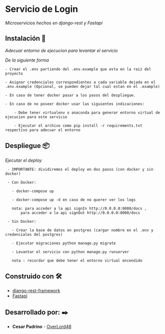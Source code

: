 # Servicio de Login
_Microservicios hechos en django-rest y Fastapi_

## Instalación 🔧

_Adecuar entorno de ejecucion para levantar el servicio_

_De la siguiente forma_

```
- Crear el .env partiendo del .env.example que esta en la raiz del proyecto

- Asignar credenciales correspondientes a cada variable dejada en el .env.example (Opcional, se pueden dejar tal cual estan en el .example)

- En caso de tener docker pasar a los pasos del despliegue.

- En caso de no poseer docker usar las siguientes indicaciones:

    - Debe tener virtualenv o anaconda para generar entorno virtual de ejecucion para este servicio

    - Ejecutar el archivo como pip install -r requirements.txt respectivo para adecuar el entorno
```

## Despliegue 📦

_Ejecutar el deploy_
 ``` 
  - IMPORTANTE: dividiremos el deploy en dos pasos (con docker y sin docker)

  - Con Docker:
  
    - docker-compose up

    - docker-compose up -d en caso de no querer ver los logs

    nota: para acceder a la api signIn http://0.0.0.0:8080/docs ,
        para acceder a la api signOut http://0.0.0.0:8000/docs
  
  - Sin Docker:

    - Crear la base de datos en postgres (cargar nombre en el .env y credenciales del postgres)
  
    - Ejecutar migraciones python manage.py migrate

    - Levantar el servicio con python manage.py runserver

    nota : recordar que debe tener el entorno virtual encendido
 ```

## Construido con 🛠️


* [django-rest-framework](https://www.django-rest-framework.org/) 
* [Fastapi](https://fastapi.tiangolo.com/) 

## Desarrollado por: ✒️

* **Cesar Padrino** - [OverLord48](https://github.com/OverLord48)